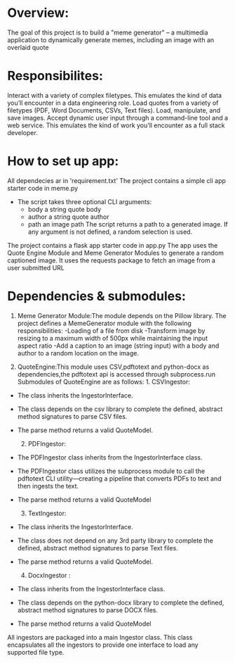 # Overview:

The goal of this project is to build a "meme generator" – a multimedia application to dynamically generate memes, including an image with an overlaid quote

# Responsibilites:

Interact with a variety of complex filetypes. This emulates the kind of data you’ll encounter in a data engineering role.
Load quotes from a variety of filetypes (PDF, Word Documents, CSVs, Text files).
Load, manipulate, and save images.
Accept dynamic user input through a command-line tool and a web service. This emulates the kind of work you’ll encounter as a full stack developer.

# How to set up app:

All dependecies ar in 'requirement.txt'
The project contains a simple cli app starter code in meme.py

- The script takes three optional CLI arguments:
  - body a string quote body
  - author a string quote author
  - path an image path
    The script returns a path to a generated image. If any argument is not defined, a random selection is used.

The project contains a flask app starter code in app.py
The app uses the Quote Engine Module and Meme Generator Modules to generate a random captioned image.
It uses the requests package to fetch an image from a user submitted URL

# Dependencies & submodules:

1. Meme Generator Module:The module depends on the Pillow library.
   The project defines a MemeGenerator module with the following responsibilities:
   -Loading of a file from disk
   -Transform image by resizing to a maximum width of 500px while maintaining the input aspect ratio
   -Add a caption to an image (string input) with a body and author to a random location on the image.

2. QuoteEngine:This module uses CSV,pdftotext and python-docx as dependencies,the pdftotext api is accessed through
   subprocess.run
   Submodules of QuoteEngine are as follows: 1. CSVIngestor:

- The class inherits the IngestorInterface.
- The class depends on the csv library to complete the defined, abstract method signatures to parse CSV files.
- The parse method returns a valid QuoteModel.

  2. PDFIngestor:

- The PDFIngestor class inherits from the IngestorInterface class.
- The PDFIngestor class utilizes the subprocess module to call the pdftotext CLI utility—creating a pipeline that converts PDFs to text and then ingests the text.
- The parse method returns a valid QuoteModel

  3. TextIngestor:

- The class inherits the IngestorInterface.
- The class does not depend on any 3rd party library to complete the defined, abstract method signatures to parse Text files.
- The parse method returns a valid QuoteModel.

  4. DocxIngestor :

- The class inherits from the IngestorInterface class.
- The class depends on the python-docx library to complete the defined, abstract method signatures to parse DOCX files.
- The parse method returns a valid QuoteModel

All ingestors are packaged into a main Ingestor class. This class encapsulates all the ingestors to provide one interface to load any supported file type.
